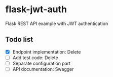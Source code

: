 # flask-jwt-auth
Flask REST API example with JWT authentication

## Todo list
- [x] Endpoint implementation: Delete
- [ ] Add test code: Delete
- [ ] Separate configuration part
- [ ] API documentation: Swagger